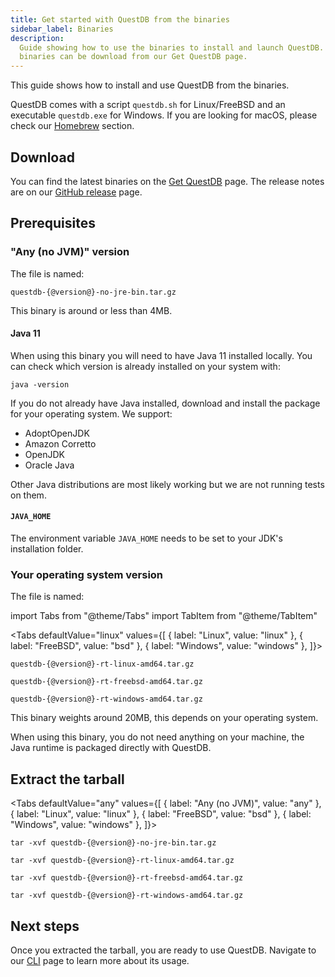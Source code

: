 ```yaml
---
title: Get started with QuestDB from the binaries
sidebar_label: Binaries
description:
  Guide showing how to use the binaries to install and launch QuestDB. The
  binaries can be download from our Get QuestDB page.
---
```


This guide shows how to install and use QuestDB from the binaries.

QuestDB comes with a script `questdb.sh` for Linux/FreeBSD and an executable
`questdb.exe` for Windows. If you are looking for macOS, please check our
[Homebrew](/docs/get-started/homebrew/) section.

## Download

You can find the latest binaries on the [Get QuestDB](/get-questdb/) page. The
release notes are on our [GitHub release]({@githubUrl@}/releases) page.

## Prerequisites

### "Any (no JVM)" version

The file is named:

```shell
questdb-{@version@}-no-jre-bin.tar.gz
```

This binary is around or less than 4MB.

#### Java 11

When using this binary you will need to have Java 11 installed locally. You can
check which version is already installed on your system with:

```shell
java -version
```

If you do not already have Java installed, download and install the package for
your operating system. We support:

- AdoptOpenJDK
- Amazon Corretto
- OpenJDK
- Oracle Java

Other Java distributions are most likely working but we are not running tests on
them.

#### `JAVA_HOME`

The environment variable `JAVA_HOME` needs to be set to your JDK's installation
folder.

### Your operating system version

The file is named:

import Tabs from "@theme/Tabs"
import TabItem from "@theme/TabItem"

<Tabs defaultValue="linux" values={[
  { label: "Linux", value: "linux" },
  { label: "FreeBSD", value: "bsd" },
  { label: "Windows", value: "windows" },
]}>


<TabItem value="linux">


```shell
questdb-{@version@}-rt-linux-amd64.tar.gz
```

</TabItem>


<TabItem value="bsd">


```shell
questdb-{@version@}-rt-freebsd-amd64.tar.gz
```

</TabItem>


<TabItem value="windows">


```shell
questdb-{@version@}-rt-windows-amd64.tar.gz
```

</TabItem>


</Tabs>


This binary weights around 20MB, this depends on your operating system.

When using this binary, you do not need anything on your machine, the Java
runtime is packaged directly with QuestDB.

## Extract the tarball

<Tabs defaultValue="any"  values={[
  { label: "Any (no JVM)", value: "any" },
  { label: "Linux", value: "linux" },
  { label: "FreeBSD", value: "bsd" },
  { label: "Windows", value: "windows" },
]}>


<TabItem value="any">


```shell
tar -xvf questdb-{@version@}-no-jre-bin.tar.gz
```

</TabItem>


<TabItem value="linux">


```shell
tar -xvf questdb-{@version@}-rt-linux-amd64.tar.gz
```

</TabItem>


<TabItem value="bsd">


```shell
tar -xvf questdb-{@version@}-rt-freebsd-amd64.tar.gz
```

</TabItem>


<TabItem value="windows">


```shell
tar -xvf questdb-{@version@}-rt-windows-amd64.tar.gz
```

</TabItem>


</Tabs>


## Next steps

Once you extracted the tarball, you are ready to use QuestDB. Navigate to our
[CLI](/docs/reference/client/cli/) page to learn more about its usage.
